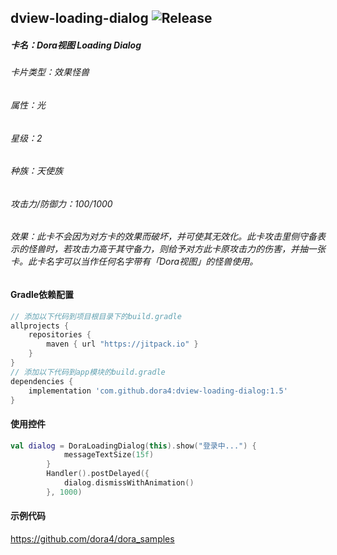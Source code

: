 dview-loading-dialog
![Release](https://jitpack.io/v/dora4/dview-loading-dialog.svg)
--------------------------------

##### 卡名：Dora视图 Loading Dialog
###### 卡片类型：效果怪兽
###### 属性：光
###### 星级：2
###### 种族：天使族
###### 攻击力/防御力：100/1000
###### 效果：此卡不会因为对方卡的效果而破坏，并可使其无效化。此卡攻击里侧守备表示的怪兽时，若攻击力高于其守备力，则给予对方此卡原攻击力的伤害，并抽一张卡。此卡名字可以当作任何名字带有「Dora视图」的怪兽使用。

#### Gradle依赖配置

```groovy
// 添加以下代码到项目根目录下的build.gradle
allprojects {
    repositories {
        maven { url "https://jitpack.io" }
    }
}
// 添加以下代码到app模块的build.gradle
dependencies {
    implementation 'com.github.dora4:dview-loading-dialog:1.5'
}
```

#### 使用控件

```kotlin
val dialog = DoraLoadingDialog(this).show("登录中...") {
            messageTextSize(15f)
        }
        Handler().postDelayed({
            dialog.dismissWithAnimation()
        }, 1000)
```

#### 示例代码

https://github.com/dora4/dora_samples
